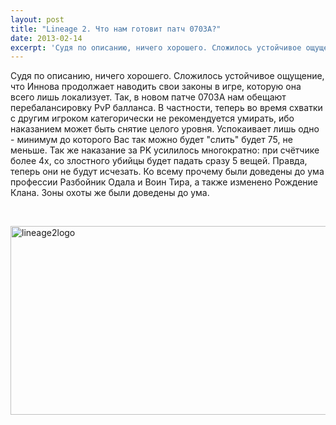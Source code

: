 ```yaml
---
layout: post
title: "Lineage 2. Что нам готовит патч 0703А?"
date: 2013-02-14
excerpt: 'Судя по описанию, ничего хорошего. Сложилось устойчивое ощущение, что Иннова продолжает наводить свои законы в игре, которую она всего лишь локализует. Так, в новом патче 0703А нам обещают...'
---
```


Судя по описанию, ничего хорошего. Сложилось устойчивое ощущение, что Иннова продолжает наводить свои законы в игре, которую она всего лишь локализует. Так, в новом патче 0703А нам обещают перебалансировку PvP балланса. В частности, теперь во время схватки с другим игроком категорически не рекомендуется умирать, ибо наказанием может быть снятие целого уровня. Успокаивает лишь одно - минимум до которого Вас так можно будет "слить" будет 75, не меньше. Так же наказание за PK усилилось многократно: при счётчике более 4х, со злостного убийцы будет падать сразу 5 вещей. Правда, теперь они не будут исчезать. Ко всему прочему были доведены до ума профессии Разбойник Одала и Воин Тира, а также изменено Рождение Клана. Зоны охоты же были доведены до ума.

&nbsp;

<a href="http://gamersoul.ru/wp-content/uploads/2013/02/lineage2logo.jpg"><img class="wp-image-1292 aligncenter" alt="lineage2logo" src="http://gamersoul.ru/wp-content/uploads/2013/02/lineage2logo.jpg" width="676" height="302" /></a>